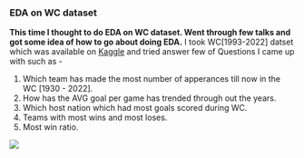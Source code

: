 ### EDA on WC dataset
__This time I thought to do EDA on WC dataset. Went through few talks and got some idea of how to go about doing EDA.__ 
I took WC[1993-2022] datset which was available on [Kaggle](https://www.kaggle.com/datasets/iamsouravbanerjee/fifa-football-world-cup-dataset) and tried answer few of Questions I came up with such as - 

1. Which team has made the most number of apperances till now in the WC [1930 - 2022].
2. How has the AVG goal per game has trended through out the years.
3. Which host nation which had most goals scored during WC.
4. Teams with most wins and most loses. 
5. Most win ratio.

![](https://github.com/maniunix/WC_EDA/tree/master/output/Football_stats_plot.png)
